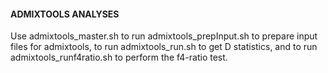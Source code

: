 #### ADMIXTOOLS ANALYSES ####

Use admixtools_master.sh to run admixtools_prepInput.sh to prepare input files for admixtools, to run admixtools_run.sh	to get D statistics, and to run admixtools_runf4ratio.sh to perform the f4-ratio test.
